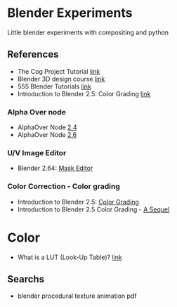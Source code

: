 # Blender Experiments

Little blender experiments with compositing and python

## References

* The Cog Project Tutorial [link](http://www.cogfilms.com/tutorials.html)
* Blender 3D design course [link](http://gryllus.net/Blender/3D.html)
* 555 Blender Tutorials [link](http://filmmakeriq.com/2009/04/555-blender-tutorials/)
* Introduction to Blender 2.5: Color Grading [link](https://www.packtpub.com/books/content/introduction-blender-25-color-grading)

### Alpha Over node
 * AlphaOver Node  [2.4](http://wiki.blender.org/index.php/Doc:2.4/Manual/Composite_Nodes/Types/Color#AlphaOver_Node)
 * AlphaOver Node [2.6](http://www.blender.org/manual/composite_nodes/types/color/alpha_over.html)
 
### U/V Image Editor
* Blender 2.64:  [Mask Editor](http://wiki.blender.org/index.php/Dev:Ref/Release_Notes/2.64/Mask_Editor)


### Color Correction -  Color grading
* Introduction to Blender 2.5: [Color Grading](https://www.packtpub.com/books/content/introduction-blender-25-color-grading)
* Introduction to Blender 2.5 Color Grading - [A Sequel](https://www.packtpub.com/books/content/introduction-blender-25-color-grading-sequel)

# Color

* What is a LUT (Look-Up Table)? [link](http://wolfcrow.com/blog/what-is-a-lut-look-up-table/)

## Searchs

* blender procedural texture animation pdf
